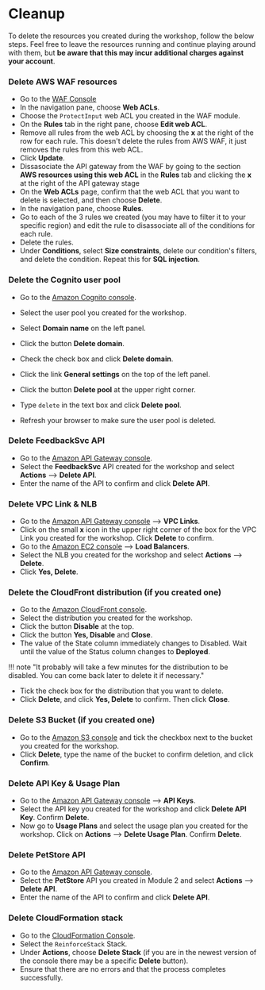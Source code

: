 # Cleanup

To delete the resources you created during the workshop, follow the below steps. Feel free to leave the resources running and continue playing around with them, but **be aware that this may incur additional charges against your account**.

### Delete AWS WAF resources

* Go to the [WAF Console](https://console.aws.amazon.com/waf/home)
* In the navigation pane, choose **Web ACLs**.
* Choose the `ProtectInput` web ACL you created in the WAF module.
* On the **Rules** tab in the right pane, choose **Edit web ACL**.
* Remove all rules from the web ACL by choosing the **x** at the right of the row for each rule. This doesn't delete the rules from AWS WAF, it just removes the rules from this web ACL.
* Click **Update**.
* Dissasociate the API gateway from the WAF by going to the section **AWS resources using this web ACL** in the **Rules** tab and clicking the  **x** at the right of the API gateway stage
* On the **Web ACLs** page, confirm that the web ACL that you want to delete is selected, and then choose **Delete**.
* In the navigation pane, choose **Rules**. 
* Go to each of the 3 rules we created (you may have to filter it to your specific region) and edit the rule to disassociate all of the conditions for each rule.
* Delete the rules.
* Under **Conditions**, select **Size constraints**, delete our condition's filters, and delete the condition. Repeat this for **SQL injection**.

### Delete the Cognito user pool

  * Go to the [Amazon Cognito console](https://us-west-2.console.aws.amazon.com/cognito/users/?region=us-west-2#/ "Amazon Cognito console").
  * Select the user pool you created for the workshop.
  * Select __Domain name__ on the left panel.
  * Click the button __Delete domain__.
  * Check the check box and click __Delete domain__.
  
  * Click the link __General settings__ on the top of the left panel.
  * Click the button __Delete pool__ at the upper right corner.
  * Type `delete` in the text box and click __Delete pool__.
  * Refresh your browser to make sure the user pool is deleted.

### Delete FeedbackSvc API
  * Go to the [Amazon API Gateway console](https://us-east-2.console.aws.amazon.com/apigateway/home?region=us-east-2#/vpc-links).
  * Select the **FeedbackSvc** API created for the workshop and select **Actions** --> **Delete API**.
  * Enter the name of the API to confirm and click **Delete API**.

### Delete VPC Link & NLB
  * Go to the [Amazon API Gateway console](https://us-east-2.console.aws.amazon.com/apigateway/home?region=us-east-2#/vpc-links) --> **VPC Links**.
  * Click on the small **x** icon in the upper right corner of the box for the VPC Link you created for the workshop. Click **Delete** to confirm.
  * Go to the [Amazon EC2 console](https://us-east-2.console.aws.amazon.com/ec2/v2/home?region=us-east-2#LoadBalancers:sort=loadBalancerName) --> **Load Balancers**.
  * Select the NLB you created for the workshop and select **Actions** --> **Delete**.
  * Click **Yes, Delete**.

### Delete the CloudFront distribution (if you created one)

  * Go to the [Amazon CloudFront console](https://console.aws.amazon.com/cloudfront/home?region=us-west-2 "Amazon CloudFront console").
  * Select the distribution you created for the workshop.
  * Click the button __Disable__ at the top.
  * Click the button __Yes, Disable__ and __Close__.
  * The value of the State column immediately changes to Disabled. Wait until the value of the Status column changes to __Deployed__.
  
!!! note "It probably will take a few minutes for the distribution to be disabled. You can come back later to delete it if necessary."
  
  * Tick the check box for the distribution that you want to delete.
  * Click __Delete__, and click __Yes, Delete__ to confirm. Then click __Close__.

### Delete S3 Bucket (if you created one)
  * Go to the [Amazon S3 console](https://s3.console.aws.amazon.com/s3/home?region=us-east-2) and tick the checkbox next to the bucket you created for the workshop.
  * Click **Delete**, type the name of the bucket to confirm deletion, and click **Confirm**.

### Delete API Key & Usage Plan
  * Go to the [Amazon API Gateway console](https://us-east-2.console.aws.amazon.com/apigateway/home?region=us-east-2) --> **API Keys**.
  * Select the API key you created for the workshop and click **Delete API Key**. Confirm **Delete**.
  * Now go to **Usage Plans** and select the usage plan you created for the workshop. Click on **Actions** --> **Delete Usage Plan**. Confirm **Delete**.

### Delete PetStore API
  * Go to the [Amazon API Gateway console](https://us-east-2.console.aws.amazon.com/apigateway/home?region=us-east-2).
  * Select the **PetStore** API you created in Module 2 and select **Actions** --> **Delete API**.
  * Enter the name of the API to confirm and click **Delete API**.

### Delete CloudFormation stack
	
* Go to the [CloudFormation Console](https://console.aws.amazon.com/cloudformation/home).
* Select the `ReinforceStack` Stack.
* Under **Actions**, choose **Delete Stack** (if you are in the newest version of the console there may be a specific **Delete** button).
* Ensure that there are no errors and that the process completes successfully.
